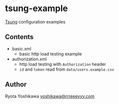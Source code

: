 # tsung-example

[Tsung](http://tsung.erlang-projects.org/) configuration examples

## Contents

- basic.xml
  - basic http load testing example
- authorization.xml
  - http load testing with `Authorization` header
  - `id` and `token` read from `data/users.example.csv`

## Author

Ryota Yoshikawa <yoshikawa@rrreeeyyy.com>
